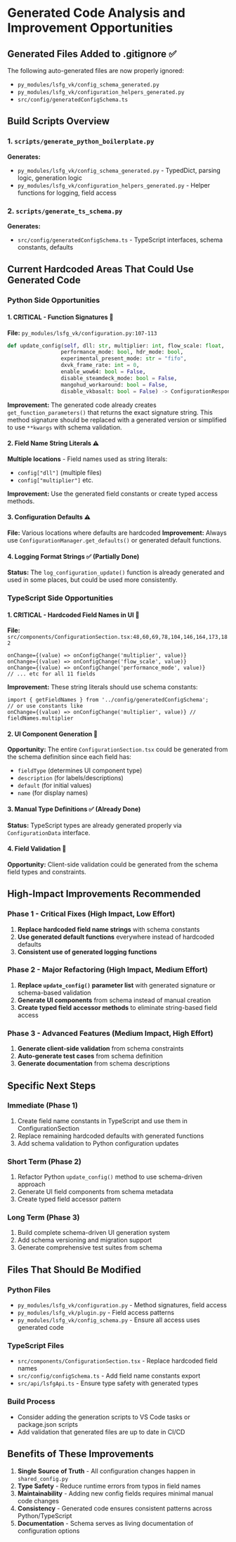 # Generated Code Analysis and Improvement Opportunities

## Generated Files Added to .gitignore ✅

The following auto-generated files are now properly ignored:
- `py_modules/lsfg_vk/config_schema_generated.py`
- `py_modules/lsfg_vk/configuration_helpers_generated.py`
- `src/config/generatedConfigSchema.ts`

## Build Scripts Overview

### 1. `scripts/generate_python_boilerplate.py`
**Generates:**
- `py_modules/lsfg_vk/config_schema_generated.py` - TypedDict, parsing logic, generation logic
- `py_modules/lsfg_vk/configuration_helpers_generated.py` - Helper functions for logging, field access

### 2. `scripts/generate_ts_schema.py`
**Generates:**
- `src/config/generatedConfigSchema.ts` - TypeScript interfaces, schema constants, defaults

## Current Hardcoded Areas That Could Use Generated Code

### Python Side Opportunities

#### 1. **CRITICAL - Function Signatures** 🚨
**File:** `py_modules/lsfg_vk/configuration.py:107-113`
```python
def update_config(self, dll: str, multiplier: int, flow_scale: float, 
                 performance_mode: bool, hdr_mode: bool, 
                 experimental_present_mode: str = "fifo", 
                 dxvk_frame_rate: int = 0,
                 enable_wow64: bool = False,
                 disable_steamdeck_mode: bool = False,
                 mangohud_workaround: bool = False,
                 disable_vkbasalt: bool = False) -> ConfigurationResponse:
```

**Improvement:** The generated code already creates `get_function_parameters()` that returns the exact signature string. This method signature should be replaced with a generated version or simplified to use `**kwargs` with schema validation.

#### 2. **Field Name String Literals** ⚠️
**Multiple locations** - Field names used as string literals:
- `config["dll"]` (multiple files)
- `config["multiplier"]` etc.

**Improvement:** Use the generated field constants or create typed access methods.

#### 3. **Configuration Defaults** ⚠️
**File:** Various locations where defaults are hardcoded
**Improvement:** Always use `ConfigurationManager.get_defaults()` or generated default functions.

#### 4. **Logging Format Strings** ✅ (Partially Done)
**Status:** The `log_configuration_update()` function is already generated and used in some places, but could be used more consistently.

### TypeScript Side Opportunities

#### 1. **CRITICAL - Hardcoded Field Names in UI** 🚨
**File:** `src/components/ConfigurationSection.tsx:48,60,69,78,104,146,164,173,182`

```tsx
onChange={(value) => onConfigChange('multiplier', value)}
onChange={(value) => onConfigChange('flow_scale', value)}
onChange={(value) => onConfigChange('performance_mode', value)}
// ... etc for all 11 fields
```

**Improvement:** These string literals should use schema constants:
```tsx
import { getFieldNames } from '../config/generatedConfigSchema';
// or use constants like
onChange={(value) => onConfigChange('multiplier', value)} // fieldNames.multiplier
```

#### 2. **UI Component Generation** 🚀
**Opportunity:** The entire `ConfigurationSection.tsx` could be generated from the schema definition since each field has:
- `fieldType` (determines UI component type)
- `description` (for labels/descriptions)  
- `default` (for initial values)
- `name` (for display names)

#### 3. **Manual Type Definitions** ✅ (Already Done)
**Status:** TypeScript types are already generated properly via `ConfigurationData` interface.

#### 4. **Field Validation** 🚀
**Opportunity:** Client-side validation could be generated from the schema field types and constraints.

## High-Impact Improvements Recommended

### Phase 1 - Critical Fixes (High Impact, Low Effort)

1. **Replace hardcoded field name strings** with schema constants
2. **Use generated default functions** everywhere instead of hardcoded defaults  
3. **Consistent use of generated logging functions**

### Phase 2 - Major Refactoring (High Impact, Medium Effort)

1. **Replace `update_config()` parameter list** with generated signature or schema-based validation
2. **Generate UI components** from schema instead of manual creation
3. **Create typed field accessor methods** to eliminate string-based field access

### Phase 3 - Advanced Features (Medium Impact, High Effort)

1. **Generate client-side validation** from schema constraints
2. **Auto-generate test cases** from schema definition
3. **Generate documentation** from schema descriptions

## Specific Next Steps

### Immediate (Phase 1)
1. Create field name constants in TypeScript and use them in ConfigurationSection
2. Replace remaining hardcoded defaults with generated functions
3. Add schema validation to Python configuration updates

### Short Term (Phase 2)  
1. Refactor Python `update_config()` method to use schema-driven approach
2. Generate UI field components from schema metadata
3. Create typed field accessor pattern

### Long Term (Phase 3)
1. Build complete schema-driven UI generation system
2. Add schema versioning and migration support
3. Generate comprehensive test suites from schema

## Files That Should Be Modified

### Python Files
- `py_modules/lsfg_vk/configuration.py` - Method signatures, field access
- `py_modules/lsfg_vk/plugin.py` - Field access patterns
- `py_modules/lsfg_vk/config_schema.py` - Ensure all access uses generated code

### TypeScript Files  
- `src/components/ConfigurationSection.tsx` - Replace hardcoded field names
- `src/config/configSchema.ts` - Add field name constants export
- `src/api/lsfgApi.ts` - Ensure type safety with generated types

### Build Process
- Consider adding the generation scripts to VS Code tasks or package.json scripts
- Add validation that generated files are up to date in CI/CD

## Benefits of These Improvements

1. **Single Source of Truth** - All configuration changes happen in `shared_config.py`
2. **Type Safety** - Reduce runtime errors from typos in field names
3. **Maintainability** - Adding new config fields requires minimal manual code changes
4. **Consistency** - Generated code ensures consistent patterns across Python/TypeScript
5. **Documentation** - Schema serves as living documentation of configuration options
